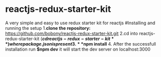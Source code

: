# reactjs-redux-starter-kit
A very simple and easy to use redux starter kit for reactjs
#Installing and running the setup
1.**clone the repository:** https://github.com/bobony/reactjs-redux-starter-kit.git
2.cd into reactjs-redux-starter-kit (**$cd reactjs-redux-starter-kit**) where package.json is present
3. **$npm install**
4. After the successfull installation run **$npm dev** it will start the dev server on localhost:3000

